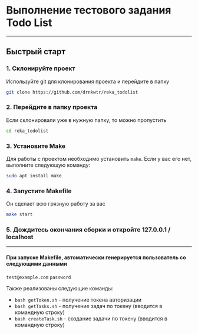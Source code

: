 # Выполнение тестового задания Todo List

---

## Быстрый старт

### 1. Склонируйте проект
Используйте git для клонирования проекта и перейдите в папку

```bash
git clone https://github.com/drnkwtr/reka_todolist
```

### 2. Перейдите в папку проекта
Если склонировали уже в нужную папку, то можно пропустить

```bash
cd reka_todolist
```

### 3. Установите Make
Для работы с проектом необходимо установить `make`. Если у вас его нет, выполните следующую команду:

```bash
sudo apt install make
```

### 4. Запустите Makefile
Он сделает всю грязную работу за вас

```bash
make start
```
### 5. Дождитесь окончания сборки и откройте 127.0.0.1 / localhost

---

#### При запуске Makefile, автоматически генерируется пользователь со следующими данными
```test@example.com```
```password```


Также реализованы следующие команды:
- ```bash getToken.sh``` - получение токена авторизации
- ```bash getTasks.sh``` -  получение задач по токену (вводится в командную строку)
- ```bash createTask.sh``` - создание задачи по токену (вводится в командную строку)

